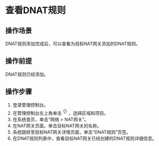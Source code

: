 # 查看DNAT规则<a name="zh-cn_topic_0127489527"></a>

## 操作场景<a name="section5439700611149"></a>

DNAT规则添加完成后，可以查看为目标NAT网关添加的DNAT规则。

## 操作前提<a name="section24081145174428"></a>

DNAT规则已经添加。

## 操作步骤<a name="section1079812442237"></a>

1.  登录管理控制台。
2.  在管理控制台左上角单击![](figures/icon-region.png)，选择区域和项目。
3.  在系统首页，单击“网络 \> NAT网关”。
4.  在NAT网关页面，单击目标NAT网关的名称。
5.  系统跳转至目标NAT网关详情页面，单击“DNAT规则”页签。
6.  在DNAT规则列表中，查看目标NAT网关已经创建的DNAT规则详细信息。

